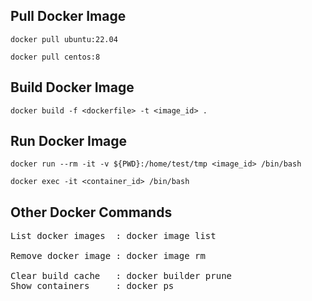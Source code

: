 Pull Docker Image
---
`docker pull ubuntu:22.04`

`docker pull centos:8`

Build Docker Image
---
`docker build -f <dockerfile> -t <image_id> .`

Run Docker Image
---
`docker run --rm -it -v ${PWD}:/home/test/tmp <image_id> /bin/bash`

`docker exec -it <container_id> /bin/bash`

Other Docker Commands
---
<pre>
List docker images  : docker image list

Remove docker image : docker image rm <image>

Clear build cache   : docker builder prune
Show containers     : docker ps
</pre>
